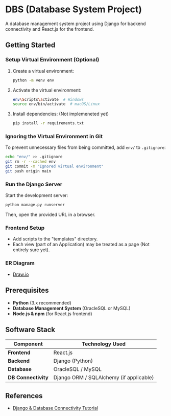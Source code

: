 # DBS (Database System Project)

A database management system project using Django for backend connectivity and React.js for the frontend.

## Getting Started

### Setup Virtual Environment (Optional)
1. Create a virtual environment:
   ```sh
   python -m venv env
   ```
2. Activate the virtual environment:
   ```sh
   env\Scripts\activate  # Windows
   source env/bin/activate  # macOS/Linux
   ```
3. Install dependencies: (Not implemeneted yet)
   ```sh
   pip install -r requirements.txt
   ```
### Ignoring the Virtual Environment in Git
To prevent unnecessary files from being committed, add `env/` to `.gitignore`:
```sh
echo "env/" >> .gitignore
git rm -r --cached env
git commit -m "Ignored virtual environment"
git push origin main
```

### Run the Django Server
Start the development server:
```sh
python manage.py runserver
```
Then, open the provided URL in a browser.

### Frontend Setup
- Add scripts to the "templates" directory.
- Each view (part of an Application) may be treated as a page (Not entirely sure yet).

### ER Diagram
- [Draw.io](https://drive.google.com/file/d/1WJjh5lrJ64GN1YOzslRlE_pABrI_ygNp/view?usp=sharing)

## Prerequisites

- **Python** (3.x recommended)
- **Database Management System** (OracleSQL or MySQL)
- **Node.js & npm** (for React.js frontend)

## Software Stack

| Component          | Technology Used          |
|-------------------|--------------------------|
| **Frontend**      | React.js                  |
| **Backend**       | Django (Python)           |
| **Database**      | OracleSQL / MySQL         |
| **DB Connectivity** | Django ORM / SQLAlchemy (if applicable) |

## References

- [Django & Database Connectivity Tutorial](https://youtu.be/hzjlOKhnJrs?si=URqF2D9xWqiYn4EC)


